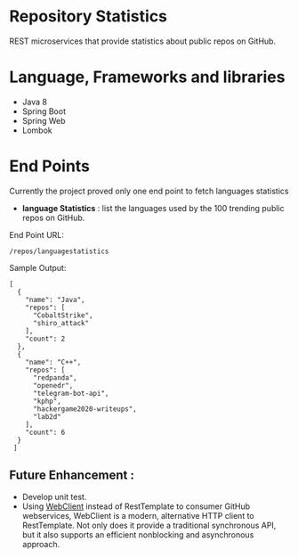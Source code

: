 # Repository Statistics
REST microservices that provide statistics about public repos on GitHub.

# Language, Frameworks  and libraries
- Java 8
- Spring Boot
- Spring Web
- Lombok

# End Points

Currently the project proved only one end point to fetch languages statistics

- **language Statistics** : list the languages used by the 100 trending public repos on GitHub.

End Point URL:
```
/repos/languagestatistics
```
Sample Output:

```
[
  {
    "name": "Java",
    "repos": [
      "CobaltStrike",
      "shiro_attack"
    ],
    "count": 2
  },
  {
    "name": "C++",
    "repos": [
      "redpanda",
      "openedr",
      "telegram-bot-api",
      "kphp",
      "hackergame2020-writeups",
      "lab2d"
    ],
    "count": 6
  }
 ]
```

## Future Enhancement :

- Develop unit test.
- Using [WebClient](https://docs.spring.io/spring-boot/docs/2.0.3.RELEASE/reference/html/boot-features-webclient.html) instead of RestTemplate to consumer GitHub webservices, WebClient is a modern, alternative HTTP client to RestTemplate. Not only does it provide a traditional synchronous API, but it also supports an efficient nonblocking and asynchronous approach.

